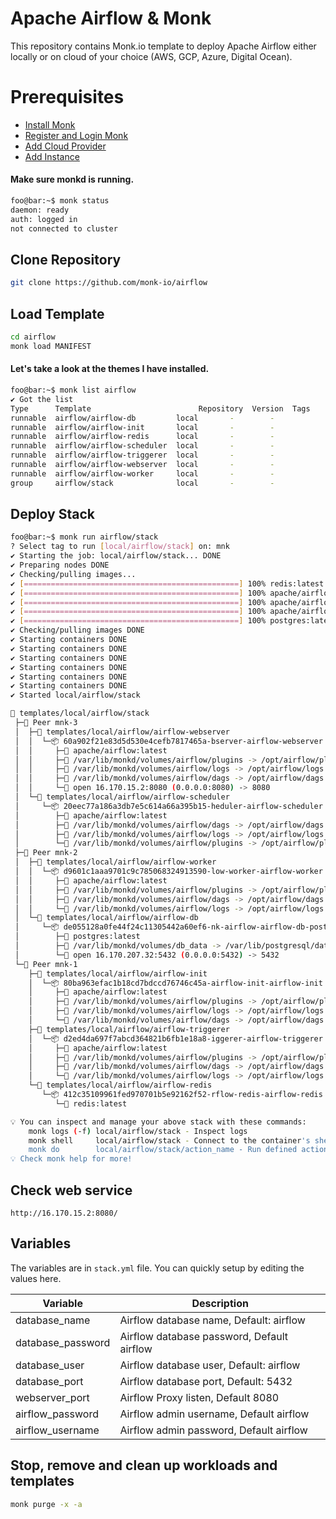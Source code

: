 # Apache Airflow & Monk
This repository contains Monk.io template to deploy Apache Airflow either locally or on cloud of your choice (AWS, GCP, Azure, Digital Ocean).

# Prerequisites
- [Install Monk](https://docs.monk.io/docs/get-monk)
- [Register and Login Monk](https://docs.monk.io/docs/acc-and-auth)
- [Add Cloud Provider](https://docs.monk.io/docs/cloud-provider)
- [Add Instance](https://docs.monk.io/docs/multi-cloud)

#### Make sure monkd is running.
```bash
foo@bar:~$ monk status
daemon: ready
auth: logged in
not connected to cluster
```

## Clone Repository
```bash
git clone https://github.com/monk-io/airflow
```

## Load Template
```bash
cd airflow
monk load MANIFEST
```


#### Let's take a look at the themes I have installed.
```bash
foo@bar:~$ monk list airflow
✔ Got the list
Type      Template                        Repository  Version  Tags
runnable  airflow/airflow-db         local       -        -
runnable  airflow/airflow-init       local       -        -
runnable  airflow/airflow-redis      local       -        -
runnable  airflow/airflow-scheduler  local       -        -
runnable  airflow/airflow-triggerer  local       -        -
runnable  airflow/airflow-webserver  local       -        -
runnable  airflow/airflow-worker     local       -        -
group     airflow/stack              local       -        -

```

## Deploy Stack
```bash
foo@bar:~$ monk run airflow/stack
? Select tag to run [local/airflow/stack] on: mnk
✔ Starting the job: local/airflow/stack... DONE
✔ Preparing nodes DONE
✔ Checking/pulling images...
✔ [================================================] 100% redis:latest mnk-1
✔ [================================================] 100% apache/airflow:latest mnk-1
✔ [================================================] 100% apache/airflow:latest mnk-2
✔ [================================================] 100% apache/airflow:latest mnk-3
✔ [================================================] 100% postgres:latest mnk-2
✔ Checking/pulling images DONE
✔ Starting containers DONE
✔ Starting containers DONE
✔ Starting containers DONE
✔ Starting containers DONE
✔ Starting containers DONE
✔ Starting containers DONE
✔ Started local/airflow/stack

🔩 templates/local/airflow/stack
 ├─🧊 Peer mnk-3
 │  ├─🔩 templates/local/airflow/airflow-webserver
 │  │  └─📦 60a902f21e83d5d530e4cefb7817465a-bserver-airflow-webserver
 │  │     ├─🧩 apache/airflow:latest
 │  │     ├─💾 /var/lib/monkd/volumes/airflow/plugins -> /opt/airflow/plugins
 │  │     ├─💾 /var/lib/monkd/volumes/airflow/logs -> /opt/airflow/logs
 │  │     ├─💾 /var/lib/monkd/volumes/airflow/dags -> /opt/airflow/dags
 │  │     └─🔌 open 16.170.15.2:8080 (0.0.0.0:8080) -> 8080
 │  └─🔩 templates/local/airflow/airflow-scheduler
 │     └─📦 20eec77a186a3db7e5c614a66a395b15-heduler-airflow-scheduler
 │        ├─🧩 apache/airflow:latest
 │        ├─💾 /var/lib/monkd/volumes/airflow/dags -> /opt/airflow/dags
 │        ├─💾 /var/lib/monkd/volumes/airflow/logs -> /opt/airflow/logs
 │        └─💾 /var/lib/monkd/volumes/airflow/plugins -> /opt/airflow/plugins
 ├─🧊 Peer mnk-2
 │  ├─🔩 templates/local/airflow/airflow-worker
 │  │  └─📦 d9601c1aaa9701c9c785068324913590-low-worker-airflow-worker
 │  │     ├─🧩 apache/airflow:latest
 │  │     ├─💾 /var/lib/monkd/volumes/airflow/plugins -> /opt/airflow/plugins
 │  │     ├─💾 /var/lib/monkd/volumes/airflow/dags -> /opt/airflow/dags
 │  │     └─💾 /var/lib/monkd/volumes/airflow/logs -> /opt/airflow/logs
 │  └─🔩 templates/local/airflow/airflow-db
 │     └─📦 de055128a0fe44f24c11305442a60ef6-nk-airflow-airflow-db-postgres
 │        ├─🧩 postgres:latest
 │        ├─💾 /var/lib/monkd/volumes/db_data -> /var/lib/postgresql/data
 │        └─🔌 open 16.170.207.32:5432 (0.0.0.0:5432) -> 5432
 └─🧊 Peer mnk-1
    ├─🔩 templates/local/airflow/airflow-init
    │  └─📦 80ba963efac1b18cd7bdccd76746c45a-airflow-init-airflow-init
    │     ├─🧩 apache/airflow:latest
    │     ├─💾 /var/lib/monkd/volumes/airflow/plugins -> /opt/airflow/plugins
    │     ├─💾 /var/lib/monkd/volumes/airflow/logs -> /opt/airflow/logs
    │     └─💾 /var/lib/monkd/volumes/airflow/dags -> /opt/airflow/dags
    ├─🔩 templates/local/airflow/airflow-triggerer
    │  └─📦 d2ed4da697f7abcd364821b6fb1e18a8-iggerer-airflow-triggerer
    │     ├─🧩 apache/airflow:latest
    │     ├─💾 /var/lib/monkd/volumes/airflow/plugins -> /opt/airflow/plugins
    │     ├─💾 /var/lib/monkd/volumes/airflow/dags -> /opt/airflow/dags
    │     └─💾 /var/lib/monkd/volumes/airflow/logs -> /opt/airflow/logs
    └─🔩 templates/local/airflow/airflow-redis
       └─📦 412c35109961fed970701b5e92162f52-rflow-redis-airflow-redis
          └─🧩 redis:latest

💡 You can inspect and manage your above stack with these commands:
	monk logs (-f) local/airflow/stack - Inspect logs
	monk shell     local/airflow/stack - Connect to the container's shell
	monk do        local/airflow/stack/action_name - Run defined action (if exists)
💡 Check monk help for more!
```
 
 ## Check web service

 ```
http://16.170.15.2:8080/
```


## Variables
The variables are in `stack.yml` file. You can quickly setup by editing the values here.

| Variable                     	| Description                               	|
|------------------------------	|-------------------------------------------	|
| database_name                 | Airflow database name, Default: airflow 	               |
| database_password             | Airflow database password, Default airflow               	|
| database_user                 | Airflow database user, Default: airflow                  	|
| database_port                 | Airflow database port, Default: 5432                     	|
| webserver_port                | Airflow Proxy listen, Default 8080                     	|
| airflow_password               | Airflow admin username, Default airflow                 	|
| airflow_username               | Airflow admin password, Default airflow                 	|



## Stop, remove and clean up workloads and templates

```bash
monk purge -x -a
```